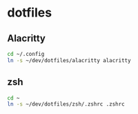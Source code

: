 # dotfiles

## Alacritty

```sh
cd ~/.config
ln -s ~/dev/dotfiles/alacritty alacritty
```

## zsh

```sh
cd ~
ln -s ~/dev/dotfiles/zsh/.zshrc .zshrc
```

